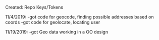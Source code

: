 Created:
Repo
Keys/Tokens




11/4/2019:
-got code for geocode, finding possible addresses based on coords
-got code for geolocate, locating user


11/19/2019:
-got Geo data working in a OO design
